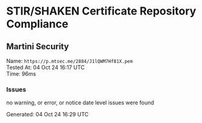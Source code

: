 # STIR/SHAKEN Certificate Repository Compliance

## Martini Security

Name: `https://p.mtsec.me/2884/J1lQWM7Hf81X.pem`\
Tested At: 04 Oct 24 16:17 UTC\
Time: 96ms

### Issues

no warning, or error, or notice date level issues were found

Generated: 04 Oct 24 16:29 UTC
